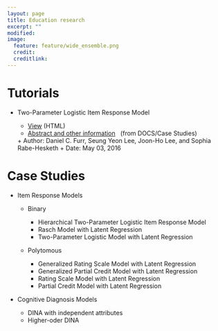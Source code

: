 ```yaml
---
layout: page
title: Education research
excerpt: ""
modified: 
image:
  feature: feature/wide_ensemble.png
  credit: 
  creditlink: 
---
```


# Tutorials
* Two-Parameter Logistic Item Response Model

  + [View](case-studies/tutorial_twopl.html) <span class="note">(HTML)</span>
  + <a href="http://mc-stan.org/documentation/case-studies.html#two-parameter-logistic-item-response-model">Abstract and other information</a> &nbsp;
  <span class="note">(from DOCS/Case Studies)
  </span> 
  + Author: Daniel C. Furr, Seung Yeon Lee, Joon-Ho Lee, and Sophia Rabe-Hesketh
  + Date: May 03, 2016

# Case Studies
* Item Response Models
  * Binary 
    * Hierarchical Two-Parameter Logistic Item Response Model
    * Rasch Model with Latent Regression
    * Two-Parameter Logistic Model with Latent Regression

  * Polytomous
    * Generalized Rating Scale Model with Latent Regression
    * Generalized Partial Credit Model with Latent Regression
    * Rating Scale Model with Latent Regression
    * Partial Credit Model with Latent Regression

* Cognitive Diagnosis Models
    * DINA with independent attributes
    * Higher-oder DINA